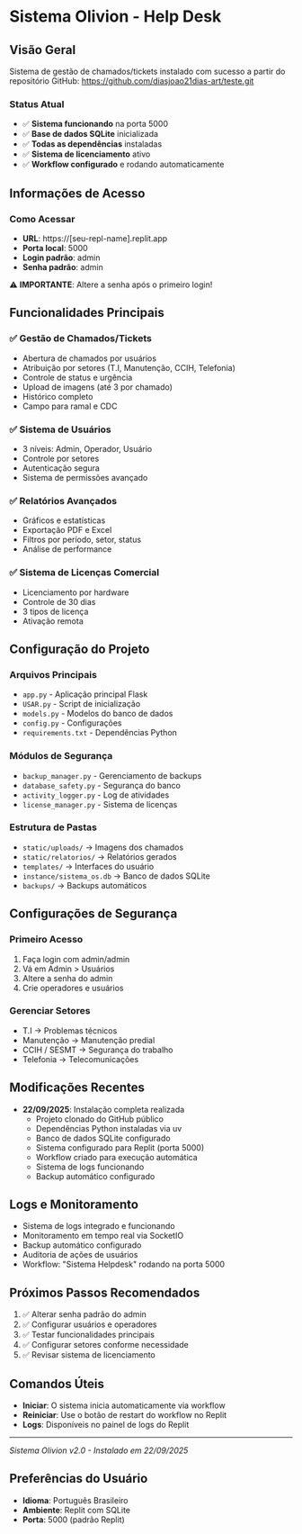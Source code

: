 # Sistema Olivion - Help Desk

## Visão Geral
Sistema de gestão de chamados/tickets instalado com sucesso a partir do repositório GitHub: https://github.com/diasjoao21dias-art/teste.git

### Status Atual
- ✅ **Sistema funcionando** na porta 5000
- ✅ **Base de dados SQLite** inicializada
- ✅ **Todas as dependências** instaladas
- ✅ **Sistema de licenciamento** ativo
- ✅ **Workflow configurado** e rodando automaticamente

## Informações de Acesso

### Como Acessar
- **URL**: https://[seu-repl-name].replit.app
- **Porta local**: 5000
- **Login padrão**: admin
- **Senha padrão**: admin

⚠️ **IMPORTANTE**: Altere a senha após o primeiro login!

## Funcionalidades Principais

### ✅ Gestão de Chamados/Tickets
- Abertura de chamados por usuários
- Atribuição por setores (T.I, Manutenção, CCIH, Telefonia)
- Controle de status e urgência
- Upload de imagens (até 3 por chamado)
- Histórico completo
- Campo para ramal e CDC

### ✅ Sistema de Usuários
- 3 níveis: Admin, Operador, Usuário
- Controle por setores
- Autenticação segura
- Sistema de permissões avançado

### ✅ Relatórios Avançados
- Gráficos e estatísticas
- Exportação PDF e Excel
- Filtros por período, setor, status
- Análise de performance

### ✅ Sistema de Licenças Comercial
- Licenciamento por hardware
- Controle de 30 dias
- 3 tipos de licença
- Ativação remota

## Configuração do Projeto

### Arquivos Principais
- `app.py` - Aplicação principal Flask
- `USAR.py` - Script de inicialização
- `models.py` - Modelos do banco de dados
- `config.py` - Configurações
- `requirements.txt` - Dependências Python

### Módulos de Segurança
- `backup_manager.py` - Gerenciamento de backups
- `database_safety.py` - Segurança do banco
- `activity_logger.py` - Log de atividades
- `license_manager.py` - Sistema de licenças

### Estrutura de Pastas
- `static/uploads/` → Imagens dos chamados
- `static/relatorios/` → Relatórios gerados
- `templates/` → Interfaces do usuário
- `instance/sistema_os.db` → Banco de dados SQLite
- `backups/` → Backups automáticos

## Configurações de Segurança

### Primeiro Acesso
1. Faça login com admin/admin
2. Vá em Admin > Usuários
3. Altere a senha do admin
4. Crie operadores e usuários

### Gerenciar Setores
- T.I → Problemas técnicos
- Manutenção → Manutenção predial
- CCIH / SESMT → Segurança do trabalho
- Telefonia → Telecomunicações

## Modificações Recentes
- **22/09/2025**: Instalação completa realizada
  - Projeto clonado do GitHub público
  - Dependências Python instaladas via uv
  - Banco de dados SQLite configurado
  - Sistema configurado para Replit (porta 5000)
  - Workflow criado para execução automática
  - Sistema de logs funcionando
  - Backup automático configurado

## Logs e Monitoramento
- Sistema de logs integrado e funcionando
- Monitoramento em tempo real via SocketIO
- Backup automático configurado
- Auditoria de ações de usuários
- Workflow: "Sistema Helpdesk" rodando na porta 5000

## Próximos Passos Recomendados
1. ✅ Alterar senha padrão do admin
2. ✅ Configurar usuários e operadores
3. ✅ Testar funcionalidades principais
4. ✅ Configurar setores conforme necessidade
5. ✅ Revisar sistema de licenciamento

## Comandos Úteis
- **Iniciar**: O sistema inicia automaticamente via workflow
- **Reiniciar**: Use o botão de restart do workflow no Replit
- **Logs**: Disponíveis no painel de logs do Replit

---
*Sistema Olivion v2.0 - Instalado em 22/09/2025*

## Preferências do Usuário
- **Idioma**: Português Brasileiro
- **Ambiente**: Replit com SQLite
- **Porta**: 5000 (padrão Replit)